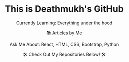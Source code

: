 <h1 align="center">This is Deathmukh's GitHub </h1>


<p align="center"> Currently Learning: Everything under the hood </p>

<p align="center">
  <a href="https://www.knowprogram.com/authors/ishani-deshmukh/">📚 Articles by Me</a>
</p>

<p align="center">Ask Me About: React, HTML, CSS, Bootstrap, Python</p>


<p align="center">🛠️ Check Out My Repositories Below! 🛠️</p>
